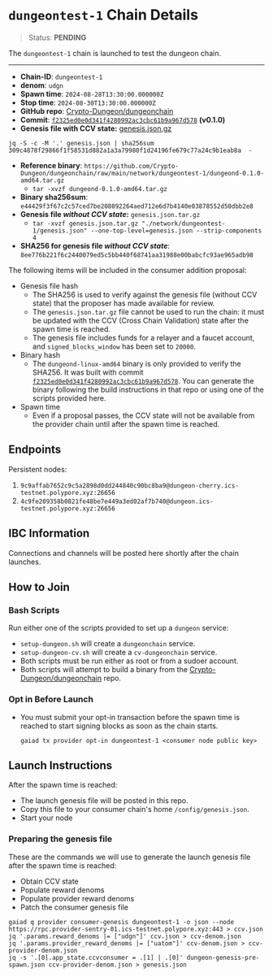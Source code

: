 
# `dungeontest-1` Chain Details

> Status: **PENDING**

The `dungeontest-1` chain is launched to test the dungeon chain.

---

<!--
  *Compress the dungeond file (due to size)*
  cp $(which dungeond) ./dungeond-linux-amd64
  shasum -a 256 dungeond-linux-amd64
  tar -czvf dungeond-linux-amd64.tar.gz dungeond-linux-amd64
  rm ./dungeond-linux-amd64

  *Get Genesis*
  cp ~/.dungeond/config/genesis.json genesis.json

  *Decompress Base Genesis*
  tar -xvzf dungeon-genesis.json.tar.gz "./network/dungeon-1/genesis.json" --one-top-level=genesis.json --strip-components 4


  *Get CCV Only from genesis*
  cat genesis.json | jq .app_state.ccvconsumer > dungeon-ccv.json

  *Genesis Without CCV Consumer*
  cp genesis.json tmp-without-ccv.json
  jq 'del(.app_state.ccvconsumer)' tmp-without-ccv.json > dungeon-genesis-without-ccv.json
  rm tmp-without-ccv.json genesis.json

  *Compress Dungeon Gneisis Without CCV*
  tar -czvf dungeon-genesis-without-ccv.json dungeon-genesis-without-ccv.json
-->


* **Chain-ID**: `dungeontest-1`
* **denom**: `udgn`
* **Spawn time**: `2024-08-28T13:30:00.000000Z`
* **Stop time**: `2024-08-30T13:30:00.000000Z`
* **GitHub repo**: [Crypto-Dungeon/dungeonchain](https://github.com/Crypto-Dungeon/dungeonchain)
* **Commit**: [`f2325ed0e0d341f4280992ac3cbc61b9a967d578`](https://github.com/Crypto-Dungeon/dungeonchain/commit/f2325ed0e0d341f4280992ac3cbc61b9a967d578) **(v0.1.0)**
* **Genesis file with CCV state:** [genesis.json.gz](./genesis.json.gz)
```
jq -S -c -M '.' genesis.json | sha256sum
309c4878f29866f1f58531d882a1a3a79980f1d24196fe679c77a24c9b1eab8a  -
```


* **Reference binary**: `https://github.com/Crypto-Dungeon/dungeonchain/raw/main/network/dungeontest-1/dungeond-0.1.0-amd64.tar.gz`
  * `tar -xvzf dungeond-0.1.0-amd64.tar.gz`
* **Binary sha256sum**: `e44429f3f67c2c57ced7be208092264aed712e6d7b4140e03878552d50dbb2e8`
* **Genesis file _without CCV state_:** `genesis.json.tar.gz`
  * `tar -xvzf genesis.json.tar.gz "./network/dungeontest-1/genesis.json" --one-top-level=genesis.json --strip-components 4`
* **SHA256 for genesis file _without CCV state_**: `8ee776b221f6c2440079ed5c5bb440f68741aa31988e00babcfc93ae965adb98`

The following items will be included in the consumer addition proposal:

* Genesis file hash
  * The SHA256 is used to verify against the genesis file (without CCV state) that the proposer has made available for review.
  * The `genesis.json.tar.gz` file cannot be used to run the chain: it must be updated with the CCV (Cross Chain Validation) state after the spawn time is reached.
  * The genesis file includes funds for a relayer and a faucet account, and `signed_blocks_window` has been set to `20000`.
* Binary hash
  * The `dungeond-linux-amd64` binary is only provided to verify the SHA256. It was built with commit [`f2325ed0e0d341f4280992ac3cbc61b9a967d578`](https://github.com/Crypto-Dungeon/dungeonchain/commit/f2325ed0e0d341f4280992ac3cbc61b9a967d578). You can generate the binary following the build instructions in that repo or using one of the scripts provided here.
* Spawn time
  * Even if a proposal passes, the CCV state will not be available from the provider chain until after the spawn time is reached.

## Endpoints

Persistent nodes:

<!-- TODO: Dungeon team needs to launch a node before as a peer -->
1. `9c9affab7652c9c5a2898d0dd244840c90bc8ba9@dungeon-cherry.ics-testnet.polypore.xyz:26656`
2. `4c9fe209358b0821fe48be7e449a3ed02af7b740@dungeon.ics-testnet.polypore.xyz:26656`

## IBC Information

Connections and channels will be posted here shortly after the chain launches.

## How to Join

### Bash Scripts

Run either one of the scripts provided to set up a `dungeon` service:
* `setup-dungeon.sh` will create a `dungeonchain` service.
* `setup-dungeon-cv.sh` will create a `cv-dungeonchain` service.
* Both scripts must be run either as root or from a sudoer account.
* Both scripts will attempt to build a binary from the [Crypto-Dungeon/dungeonchain](https://github.com/Crypto-Dungeon/dungeonchain) repo.

### Opt in Before Launch

* You must submit your opt-in transaction before the spawn time is reached to start signing blocks as soon as the chain starts.
  ```
  gaiad tx provider opt-in dungeontest-1 <consumer node public key>
  ```

## Launch Instructions

After the spawn time is reached:
  * The launch genesis file will be posted in this repo.
  * Copy this file to your consumer chain's home `/config/genesis.json`.
  * Start your node

### Preparing the genesis file

These are the commands we will use to generate the launch genesis file after the spawn time is reached:

* Obtain CCV state
* Populate reward denoms
* Populate provider reward denoms
* Patch the consumer genesis file

```
gaiad q provider consumer-genesis dungeontest-1 -o json --node https://rpc.provider-sentry-01.ics-testnet.polypore.xyz:443 > ccv.json
jq '.params.reward_denoms |= ["udgn"]' ccv.json > ccv-denom.json
jq '.params.provider_reward_denoms |= ["uatom"]' ccv-denom.json > ccv-provider-denom.json
jq -s '.[0].app_state.ccvconsumer = .[1] | .[0]' dungeon-genesis-pre-spawn.json ccv-provider-denom.json > genesis.json
```